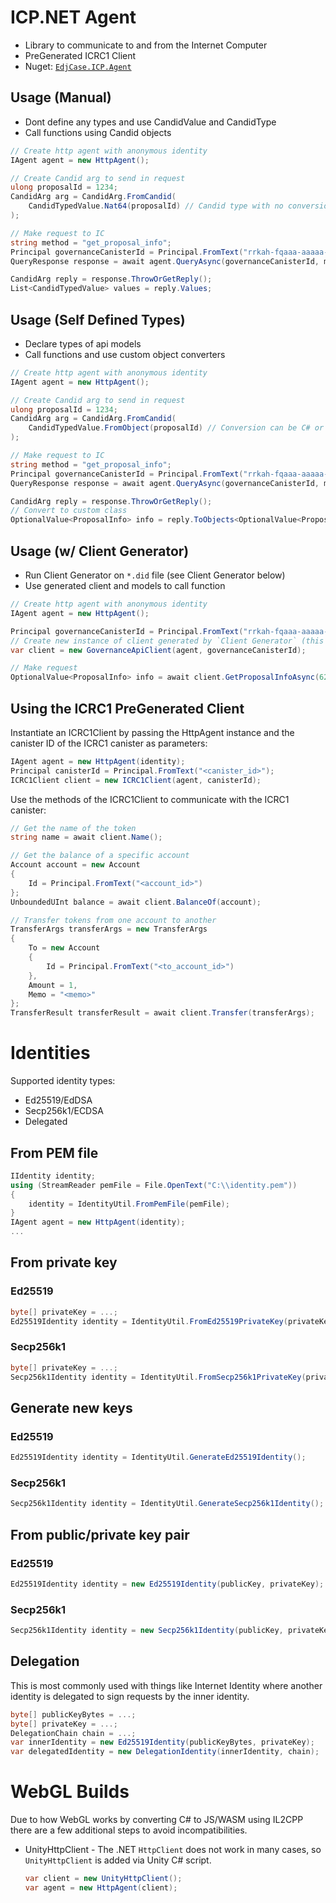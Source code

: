 # ICP.NET Agent

- Library to communicate to and from the Internet Computer
- PreGenerated ICRC1 Client
- Nuget: [`EdjCase.ICP.Agent`](https://www.nuget.org/packages/EdjCase.ICP.Agent)

## Usage (Manual)

- Dont define any types and use CandidValue and CandidType
- Call functions using Candid objects

```cs
// Create http agent with anonymous identity
IAgent agent = new HttpAgent();

// Create Candid arg to send in request
ulong proposalId = 1234;
CandidArg arg = CandidArg.FromCandid(
	CandidTypedValue.Nat64(proposalId) // Candid type with no conversion
);

// Make request to IC
string method = "get_proposal_info";
Principal governanceCanisterId = Principal.FromText("rrkah-fqaaa-aaaaa-aaaaq-cai");
QueryResponse response = await agent.QueryAsync(governanceCanisterId, method, arg);

CandidArg reply = response.ThrowOrGetReply();
List<CandidTypedValue> values = reply.Values;
```

## Usage (Self Defined Types)

- Declare types of api models
- Call functions and use custom object converters

```cs
// Create http agent with anonymous identity
IAgent agent = new HttpAgent();

// Create Candid arg to send in request
ulong proposalId = 1234;
CandidArg arg = CandidArg.FromCandid(
	CandidTypedValue.FromObject(proposalId) // Conversion can be C# or custom types
);

// Make request to IC
string method = "get_proposal_info";
Principal governanceCanisterId = Principal.FromText("rrkah-fqaaa-aaaaa-aaaaq-cai");
QueryResponse response = await agent.QueryAsync(governanceCanisterId, method, arg);

CandidArg reply = response.ThrowOrGetReply();
// Convert to custom class
OptionalValue<ProposalInfo> info = reply.ToObjects<OptionalValue<ProposalInfo>>(); // Conversion to custom or C# types
```

## Usage (w/ Client Generator)

- Run Client Generator on `*.did` file (see Client Generator below)
- Use generated client and models to call function

```cs
// Create http agent with anonymous identity
IAgent agent = new HttpAgent();

Principal governanceCanisterId = Principal.FromText("rrkah-fqaaa-aaaaa-aaaaq-cai");
// Create new instance of client generated by `Client Generator` (this is using Governance.did for the NNS)
var client = new GovernanceApiClient(agent, governanceCanisterId);

// Make request
OptionalValue<ProposalInfo> info = await client.GetProposalInfoAsync(62143);
```

## Using the ICRC1 PreGenerated Client

Instantiate an ICRC1Client by passing the HttpAgent instance and the canister ID of the ICRC1 canister as parameters:

```cs
IAgent agent = new HttpAgent(identity);
Principal canisterId = Principal.FromText("<canister_id>");
ICRC1Client client = new ICRC1Client(agent, canisterId);
```

Use the methods of the ICRC1Client to communicate with the ICRC1 canister:

```cs
// Get the name of the token
string name = await client.Name();

// Get the balance of a specific account
Account account = new Account
{
	Id = Principal.FromText("<account_id>")
};
UnboundedUInt balance = await client.BalanceOf(account);

// Transfer tokens from one account to another
TransferArgs transferArgs = new TransferArgs
{
	To = new Account
	{
		Id = Principal.FromText("<to_account_id>")
	},
	Amount = 1,
	Memo = "<memo>"
};
TransferResult transferResult = await client.Transfer(transferArgs);
```

# Identities
Supported identity types:
- Ed25519/EdDSA
- Secp256k1/ECDSA
- Delegated

## From PEM file
```cs
IIdentity identity;
using (StreamReader pemFile = File.OpenText("C:\\identity.pem"))
{
	identity = IdentityUtil.FromPemFile(pemFile);
}
IAgent agent = new HttpAgent(identity);
...
```

## From private key
### Ed25519
```cs
byte[] privateKey = ...;
Ed25519Identity identity = IdentityUtil.FromEd25519PrivateKey(privateKey);
```
### Secp256k1
```cs
byte[] privateKey = ...;
Secp256k1Identity identity = IdentityUtil.FromSecp256k1PrivateKey(privateKey);
```

## Generate new keys

### Ed25519
```cs
Ed25519Identity identity = IdentityUtil.GenerateEd25519Identity();
```
### Secp256k1
```cs
Secp256k1Identity identity = IdentityUtil.GenerateSecp256k1Identity();
```

## From public/private key pair
### Ed25519
```cs
Ed25519Identity identity = new Ed25519Identity(publicKey, privateKey);
```
### Secp256k1
```cs
Secp256k1Identity identity = new Secp256k1Identity(publicKey, privateKey);
```

## Delegation
This is most commonly used with things like Internet Identity where another identity is delegated to sign 
requests by the inner identity.

```cs
byte[] publicKeyBytes = ...;
byte[] privateKey = ...;
DelegationChain chain = ...;
var innerIdentity = new Ed25519Identity(publicKeyBytes, privateKey);
var delegatedIdentity = new DelegationIdentity(innerIdentity, chain);
```

# WebGL Builds
Due to how WebGL works by converting C# to JS/WASM using IL2CPP there are a few additional steps to avoid
incompatibilities. 
- UnityHttpClient - The .NET `HttpClient` does not work in many cases, so `UnityHttpClient` is added via Unity C# script.
	```cs
	var client = new UnityHttpClient();
	var agent = new HttpAgent(client);
	```